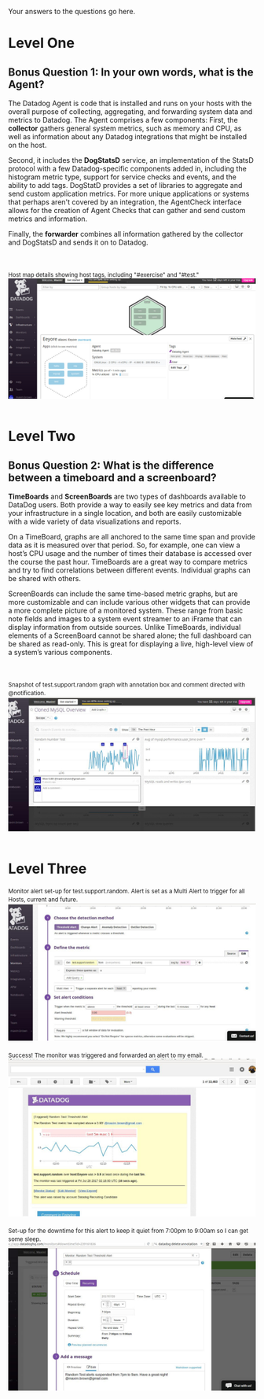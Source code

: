 Your answers to the questions go here.
<h1>Level One</h1>
<h2>Bonus Question 1: In your own words, what is the Agent?</h2>
<p>
The Datadog Agent is code that is installed and runs on your hosts with the overall purpose of collecting, aggregating, and forwarding system data and metrics to Datadog. The Agent comprises a few components: First, the <b>collector</b> gathers general system metrics, such as memory and CPU, as well as information about any Datadog integrations that might be installed on the host. 
</p>
<p>
Second, it includes the <b>DogStatsD</b> service, an implementation of the StatsD protocol with a few Datadog-specific components added in, including the histogram metric type, support for service checks and events, and the ability to add tags. DogStatD provides a set of libraries to aggregate and send custom application metrics. For more unique applications or systems that perhaps aren't covered by an integration, the AgentCheck interface allows for the creation of Agent Checks that can gather and send custom metrics and information. 
</p>
<p>
Finally, the <b>forwarder</b> combines all information gathered by the collector and DogStatsD and sends it on to Datadog.
</p>
<br><br>
<small>Host map details showing host tags, including "#exercise" and "#test."</small>
<img src='img/hostsAndTags.jpg'>
<br><br>
<h1>Level Two</h1>
<h2>Bonus Question 2: What is the difference between a timeboard and a screenboard?</h2>
<p>
  <b>TimeBoards</b> and <b>ScreenBoards</b> are two types of dashboards available to DataDog users. Both provide a way to easily see key metrics and data from your infrastructure in a single location, and both are easily customizable with a wide variety of data visualizations and reports.
</p>
<p>
On a TimeBoard, graphs are all anchored to the same time span and provide data as it is measured over that period. So, for example, one can view a host’s CPU usage and the number of times their database is accessed over the course the past hour. TimeBoards are a great way to compare metrics and try to find correlations between different events. Individual graphs can be shared with others.
</p>
<p>
ScreenBoards can include the same time-based metric graphs, but are more customizable and can include various other widgets that can provide a more complete picture of a monitored system. These range from basic note fields and images to a system event streamer to an iFrame that can display information from outside sources. Unlike TimeBoards, individual elements of a ScreenBoard cannot be shared alone; the full dashboard can be shared as read-only. This is great for displaying a live, high-level view of a system’s various components.
</p>
<br><br>
<small>Snapshot of test.support.random graph with annotation box and comment directed with @notification.</small>
<img src='img/testAnnotation.jpg'>
<br><br>
<h1>Level Three</h1>
<small>Monitor alert set-up for test.support.random. Alert is set as a Multi Alert to trigger for all Hosts, current and future.</small>
<img src='img/testMonitor.jpg'>
<br><br>
<small>Success! The monitor was triggered and forwarded an alert to my email.</small>
<img src='img/triggerAlert.jpg'>
<br><br>
<small>Set-up for the downtime for this alert to keep it quiet from 7:00pm to 9:00am so I can get some sleep.</small>
<img src='img/monitorDowntime.jpg'>
